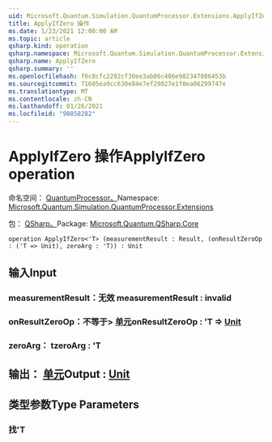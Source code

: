 ```yaml
---
uid: Microsoft.Quantum.Simulation.QuantumProcessor.Extensions.ApplyIfZero
title: ApplyIfZero 操作
ms.date: 1/23/2021 12:00:00 AM
ms.topic: article
qsharp.kind: operation
qsharp.namespace: Microsoft.Quantum.Simulation.QuantumProcessor.Extensions
qsharp.name: ApplyIfZero
qsharp.summary: ''
ms.openlocfilehash: f0c8cfc2292cf30ee3ab86c486e982347086453b
ms.sourcegitcommit: 71605ea9cc630e84e7ef29027e1f0ea06299747e
ms.translationtype: MT
ms.contentlocale: zh-CN
ms.lasthandoff: 01/26/2021
ms.locfileid: "98858282"
---
```

# <a name="applyifzero-operation"></a><span data-ttu-id="0c523-102">ApplyIfZero 操作</span><span class="sxs-lookup"><span data-stu-id="0c523-102">ApplyIfZero operation</span></span>

<span data-ttu-id="0c523-103">命名空间： [QuantumProcessor。](xref:Microsoft.Quantum.Simulation.QuantumProcessor.Extensions)</span><span class="sxs-lookup"><span data-stu-id="0c523-103">Namespace: [Microsoft.Quantum.Simulation.QuantumProcessor.Extensions](xref:Microsoft.Quantum.Simulation.QuantumProcessor.Extensions)</span></span>

<span data-ttu-id="0c523-104">包： [QSharp。](https://nuget.org/packages/Microsoft.Quantum.QSharp.Core)</span><span class="sxs-lookup"><span data-stu-id="0c523-104">Package: [Microsoft.Quantum.QSharp.Core](https://nuget.org/packages/Microsoft.Quantum.QSharp.Core)</span></span>




```qsharp
operation ApplyIfZero<'T> (measurementResult : Result, (onResultZeroOp : ('T => Unit), zeroArg : 'T)) : Unit
```


## <a name="input"></a><span data-ttu-id="0c523-105">输入</span><span class="sxs-lookup"><span data-stu-id="0c523-105">Input</span></span>

### <a name="measurementresult--__invalidresult__"></a><span data-ttu-id="0c523-106">measurementResult：__无效 <Result>__</span><span class="sxs-lookup"><span data-stu-id="0c523-106">measurementResult : __invalid<Result>__</span></span>




### <a name="onresultzeroop--t--unit"></a><span data-ttu-id="0c523-107">onResultZeroOp：不等于> [单元](xref:microsoft.quantum.lang-ref.unit)</span><span class="sxs-lookup"><span data-stu-id="0c523-107">onResultZeroOp : 'T => [Unit](xref:microsoft.quantum.lang-ref.unit)</span></span> 




### <a name="zeroarg--t"></a><span data-ttu-id="0c523-108">zeroArg： t</span><span class="sxs-lookup"><span data-stu-id="0c523-108">zeroArg : 'T</span></span>





## <a name="output--unit"></a><span data-ttu-id="0c523-109">输出： [单元](xref:microsoft.quantum.lang-ref.unit)</span><span class="sxs-lookup"><span data-stu-id="0c523-109">Output : [Unit](xref:microsoft.quantum.lang-ref.unit)</span></span>



## <a name="type-parameters"></a><span data-ttu-id="0c523-110">类型参数</span><span class="sxs-lookup"><span data-stu-id="0c523-110">Type Parameters</span></span>

### <a name="t"></a><span data-ttu-id="0c523-111">找</span><span class="sxs-lookup"><span data-stu-id="0c523-111">'T</span></span>

